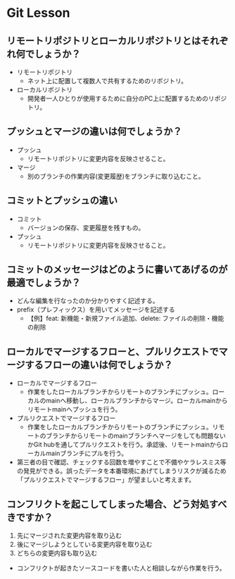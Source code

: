 # Git Lesson

## リモートリポジトリとローカルリポジトリとはそれぞれ何でしょうか？
  * リモートリポジトリ
    * ネット上に配置して複数人で共有するためのリポジトリ。
  * ローカルリポジトリ
    * 開発者一人ひとりが使用するために自分のPC上に配置するためのリポジトリ。


## プッシュとマージの違いは何でしょうか？
  * プッシュ
    * リモートリポジトリに変更内容を反映させること。
  * マージ
    * 別のブランチの作業内容(変更履歴)をブランチに取り込むこと。



## コミットとプッシュの違い
  * コミット
    * バージョンの保存、変更履歴を残すもの。
  * プッシュ
    * リモートリポジトリに変更内容を反映させること。


## コミットのメッセージはどのように書いてあげるのが最適でしょうか？
  * どんな編集を行なったのか分かりやすく記述する。
  * prefix（プレフィックス）を用いてメッセージを記述する
    * 【例】feat: 新機能・新規ファイル追加、delete: ファイルの削除・機能の削除



## ローカルでマージするフローと、プルリクエストでマージするフローの違いは何でしょうか？
  * ローカルでマージするフロー
    * 作業をしたローカルブランチからリモートのブランチにプッシュ。ローカルのmainへ移動し、ローカルブランチからマージ。ローカルmainからリモートmainへプッシュを行う。
  * プルリクエストでマージするフロー
    * 作業をしたローカルブランチからリモートのブランチにプッシュ。リモートのブランチからリモートのmainブランチへマージをしても問題ないかGit hubを通してプルリクエストを行う。承認後、リモートmainからローカルmainブランチにプルを行う。
  * 第三者の目で確認、チェックする回数を増やすことで不備やケラレスミス等の発見ができる。誤ったデータを本番環境にあげてしまうリスクが減るため「プルリクエストでマージするフロー」が望ましいと考えます。



## コンフリクトを起こしてしまった場合、どう対処すべきですか？
  1. 先にマージされた変更内容を取り込む
  2. 後にマージしようとしている変更内容を取り込む
  3. どちらの変更内容も取り込む
  * コンフリクトが起きたソースコードを書いた人と相談しながら作業を行う。
